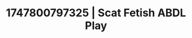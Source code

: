 ---
categories:
- Digital erotica realm
- Nighttime romance
- Slow undress
- POV erotica
- Hog tying
image: /assets/images/1747800797325.jpg
layout: post
seo:
  description: Featured content with exclusive Scat Fetish, ABDL Play. HD images available.
  keywords: Scat Fetish, ABDL Play
  og_image: /assets/images/1747800797325.jpg
  schema_type: VisualArtwork
tags:
- '#1747800797325'
- Scat Fetish
- ABDL Play
title: 1747800797325 | Scat Fetish ABDL Play
---